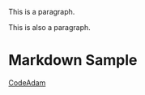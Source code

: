 

This is a paragraph.

This is also a paragraph.

# Markdown Sample
[CodeAdam](https://codeadam.ca)

